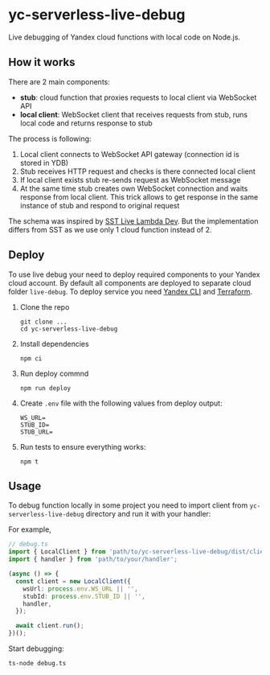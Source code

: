 # yc-serverless-live-debug
Live debugging of Yandex cloud functions with local code on Node.js.

## How it works
There are 2 main components:
- **stub**: cloud function that proxies requests to local client via WebSocket API
- **local client**: WebSocket client that receives requests from stub, runs local code and returns response to stub

The process is following:
1. Local client connects to WebSocket API gateway (connection id is stored in YDB)
2. Stub receives HTTP request and checks is there connected local client
3. If local client exists stub re-sends request as WebSocket message
4. At the same time stub creates own WebSocket connection and waits response from local client. This trick allows to get response in the same instance of stub and respond to original request

The schema was inspired by [SST Live Lambda Dev](https://docs.sst.dev/live-lambda-development). But the implementation differs from SST as we use only 1 cloud function instead of 2.

## Deploy
To use live debug your need to deploy required components to your Yandex cloud account.
By default all components are deployed to separate cloud folder `live-debug`.
To deploy service you need [Yandex CLI]() and [Terraform]().

1. Clone the repo
   ```
   git clone ...
   cd yc-serverless-live-debug
   ```
2. Install dependencies
   ```
   npm ci
   ```
3. Run deploy commnd
   ```
   npm run deploy
   ```
4. Create `.env` file with the following values from deploy output:
   ```
   WS_URL=
   STUB_ID=
   STUB_URL=
   ```
5. Run tests to ensure everything works:
   ```
   npm t
   ```

## Usage
To debug function locally in some project you need to import client from `yc-serverless-live-debug` directory and run it with your handler:

For example, 
```ts
// debug.ts
import { LocalClient } from 'path/to/yc-serverless-live-debug/dist/client';
import { handler } from 'path/to/your/handler';

(async () => {
  const client = new LocalClient({
    wsUrl: process.env.WS_URL || '',
    stubId: process.env.STUB_ID || '',
    handler,
  });

  await client.run();
})();
```

Start debugging:
```
ts-node debug.ts
```



